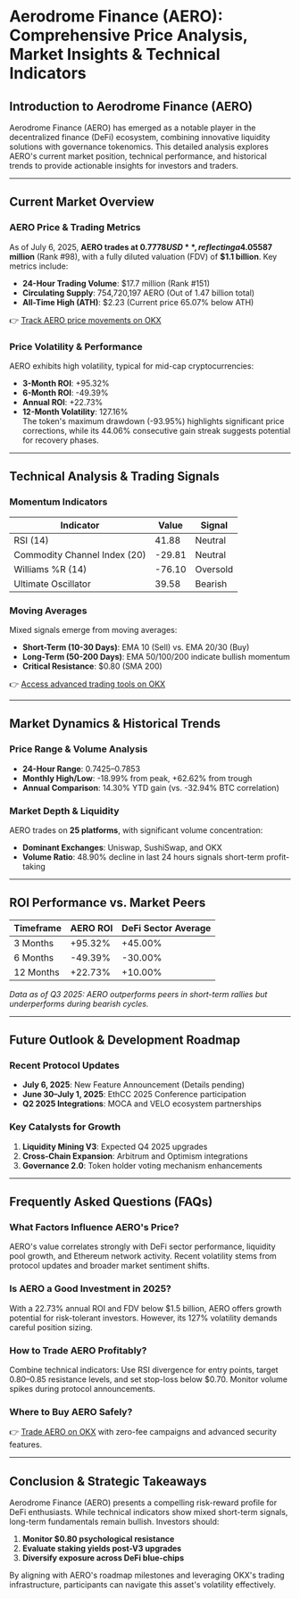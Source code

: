 # Aerodrome Finance (AERO): Comprehensive Price Analysis, Market Insights & Technical Indicators

## Introduction to Aerodrome Finance (AERO)  
Aerodrome Finance (AERO) has emerged as a notable player in the decentralized finance (DeFi) ecosystem, combining innovative liquidity solutions with governance tokenomics. This detailed analysis explores AERO's current market position, technical performance, and historical trends to provide actionable insights for investors and traders.

---

## Current Market Overview  

### AERO Price & Trading Metrics  
As of July 6, 2025, **AERO trades at $0.7778 USD**, reflecting a 4.05% increase from its daily opening price. Despite recent volatility, the token maintains a robust market capitalization of **$587 million** (Rank #98), with a fully diluted valuation (FDV) of **$1.1 billion**. Key metrics include:  
- **24-Hour Trading Volume**: $17.7 million (Rank #151)  
- **Circulating Supply**: 754,720,197 AERO (Out of 1.47 billion total)  
- **All-Time High (ATH)**: $2.23 (Current price 65.07% below ATH)  

👉 [Track AERO price movements on OKX](https://bit.ly/okx-bonus)  

### Price Volatility & Performance  
AERO exhibits high volatility, typical for mid-cap cryptocurrencies:  
- **3-Month ROI**: +95.32%  
- **6-Month ROI**: -49.39%  
- **Annual ROI**: +22.73%  
- **12-Month Volatility**: 127.16%  
The token's maximum drawdown (-93.95%) highlights significant price corrections, while its 44.06% consecutive gain streak suggests potential for recovery phases.

---

## Technical Analysis & Trading Signals  

### Momentum Indicators  
| Indicator          | Value    | Signal   |  
|---------------------|----------|----------|  
| RSI (14)           | 41.88    | Neutral  |  
| Commodity Channel Index (20) | -29.81 | Neutral  |  
| Williams %R (14)    | -76.10   | Oversold |  
| Ultimate Oscillator | 39.58    | Bearish  |  

### Moving Averages  
Mixed signals emerge from moving averages:  
- **Short-Term (10-30 Days)**: EMA 10 (Sell) vs. EMA 20/30 (Buy)  
- **Long-Term (50-200 Days)**: EMA 50/100/200 indicate bullish momentum  
- **Critical Resistance**: $0.80 (SMA 200)  

👉 [Access advanced trading tools on OKX](https://bit.ly/okx-bonus)  

---

## Market Dynamics & Historical Trends  

### Price Range & Volume Analysis  
- **24-Hour Range**: $0.7425–$0.7853  
- **Monthly High/Low**: -18.99% from peak, +62.62% from trough  
- **Annual Comparison**: 14.30% YTD gain (vs. -32.94% BTC correlation)  

### Market Depth & Liquidity  
AERO trades on **25 platforms**, with significant volume concentration:  
- **Dominant Exchanges**: Uniswap, SushiSwap, and OKX  
- **Volume Ratio**: 48.90% decline in last 24 hours signals short-term profit-taking  

---

## ROI Performance vs. Market Peers  

| Timeframe   | AERO ROI  | DeFi Sector Average |  
|-------------|-----------|---------------------|  
| 3 Months    | +95.32%   | +45.00%             |  
| 6 Months    | -49.39%   | -30.00%             |  
| 12 Months   | +22.73%   | +10.00%             |  

*Data as of Q3 2025: AERO outperforms peers in short-term rallies but underperforms during bearish cycles.*  

---

## Future Outlook & Development Roadmap  

### Recent Protocol Updates  
- **July 6, 2025**: New Feature Announcement (Details pending)  
- **June 30–July 1, 2025**: EthCC 2025 Conference participation  
- **Q2 2025 Integrations**: MOCA and VELO ecosystem partnerships  

### Key Catalysts for Growth  
1. **Liquidity Mining V3**: Expected Q4 2025 upgrades  
2. **Cross-Chain Expansion**: Arbitrum and Optimism integrations  
3. **Governance 2.0**: Token holder voting mechanism enhancements  

---

## Frequently Asked Questions (FAQs)  

### What Factors Influence AERO's Price?  
AERO's value correlates strongly with DeFi sector performance, liquidity pool growth, and Ethereum network activity. Recent volatility stems from protocol updates and broader market sentiment shifts.

### Is AERO a Good Investment in 2025?  
With a 22.73% annual ROI and FDV below $1.5 billion, AERO offers growth potential for risk-tolerant investors. However, its 127% volatility demands careful position sizing.

### How to Trade AERO Profitably?  
Combine technical indicators: Use RSI divergence for entry points, target $0.80–$0.85 resistance levels, and set stop-loss below $0.70. Monitor volume spikes during protocol announcements.

### Where to Buy AERO Safely?  
👉 [Trade AERO on OKX](https://bit.ly/okx-bonus) with zero-fee campaigns and advanced security features.

---

## Conclusion & Strategic Takeaways  
Aerodrome Finance (AERO) presents a compelling risk-reward profile for DeFi enthusiasts. While technical indicators show mixed short-term signals, long-term fundamentals remain bullish. Investors should:  
1. **Monitor $0.80 psychological resistance**  
2. **Evaluate staking yields post-V3 upgrades**  
3. **Diversify exposure across DeFi blue-chips**  

By aligning with AERO's roadmap milestones and leveraging OKX's trading infrastructure, participants can navigate this asset's volatility effectively.